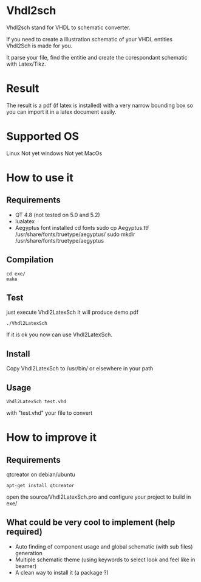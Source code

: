 Vhdl2sch
========
Vhdl2sch stand for VHDL to schematic converter.

If you need to create a illustration schematic of your VHDL entities Vhdl2Sch is made for you.

It parse your file, find the entitie and create the corespondant schematic with Latex/Tikz.

Result
======
The result is a pdf (if latex is installed) with a very narrow bounding box so you can import it in a latex document easily.

Supported OS
============
Linux
Not yet windows
Not yet MacOs

How to use it
=============
Requirements
------------
- QT 4.8 (not tested on 5.0 and 5.2)
- lualatex
- Aegyptus font installed 
    cd fonts
    sudo cp Aegyptus.ttf /usr/share/fonts/truetype/aegyptus/
    sudo mkdir /usr/share/fonts/truetype/aegyptus


Compilation
-----------
    cd exe/
    make

Test
----
just execute Vhdl2LatexSch
It will produce demo.pdf

    ./Vhdl2LatexSch

If it is ok you now can use Vhdl2LatexSch.

Install
-------
Copy Vhdl2LatexSch to /usr/bin/ or elsewhere in your path

Usage
-----

    Vhdl2LatexSch test.vhd 

with "test.vhd" your file to convert

How to improve it
=================
Requirements
------------
qtcreator
on debian/ubuntu

    apt-get install qtcreator

open the source/Vhdl2LatexSch.pro
and configure your project to build in exe/

What could be very cool to implement (help required)
------------------------------------
  * Auto finding of component usage and global schematic (with sub files) generation
  * Multiple schematic theme (using keywords to select look and feel like in beamer)
  * A clean way to install it (a package ?)


